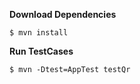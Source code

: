 
<b>Download Dependencies</b>

`$ mvn install`


<b>Run TestCases</b>

`$ mvn -Dtest=AppTest testQr`
